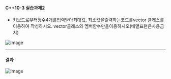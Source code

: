 #### C++10-3 실습과제2
  * 키보드로부터정수4개를입력받아최대값, 최소값을출력하는코드를vector 클래스를 이용하여 작성하시오. vector클래스와 멤버함수만을이용하시오(배열표현은사용금지)

![image](https://github.com/user-attachments/assets/b6633287-e323-4b96-a44b-34afea8c459f)

---
#### 결과
![image](https://github.com/user-attachments/assets/33686fac-7dbb-4cb1-9305-874b812b0d31)



